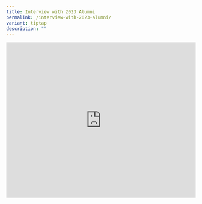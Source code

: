 ```yaml
---
title: Interview with 2023 Alumni
permalink: /interview-with-2023-alumni/
variant: tiptap
description: ""
---
```

<div class="iframe-wrapper">
<iframe height="415" width="100%" allowfullscreen="true" frameborder="0" src="https://www.youtube.com/embed/k5wv2Wla58w"></iframe>
</div>
<p></p>